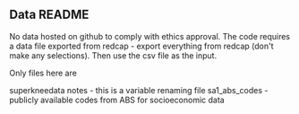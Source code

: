 ## Data README

No data hosted on github to comply with ethics approval. The code requires a data file exported from redcap - export everything from redcap (don't make any selections). Then use the csv file as the input.

Only files here are

superkneedata notes - this is a variable renaming file
sa1_abs_codes - publicly available codes from ABS for socioeconomic data
